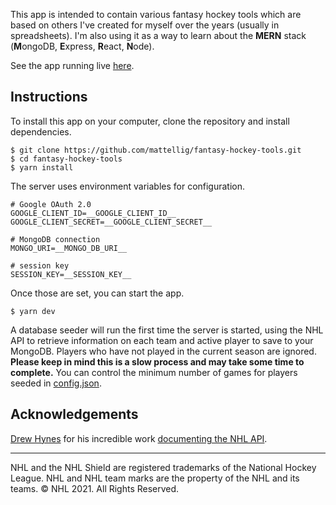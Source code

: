 This app is intended to contain various fantasy hockey tools which are based on others I\'ve created for myself over the years (usually in spreadsheets). I\'m also using it as a way to learn about the **MERN** stack (**M**ongoDB, **E**xpress, **R**eact, **N**ode).

See the app running live [here](https://f-hockey.herokuapp.com/).

## Instructions

To install this app on your computer, clone the repository and install dependencies.

```
$ git clone https://github.com/mattellig/fantasy-hockey-tools.git
$ cd fantasy-hockey-tools
$ yarn install
```

The server uses environment variables for configuration.

```
# Google OAuth 2.0
GOOGLE_CLIENT_ID=__GOOGLE_CLIENT_ID__
GOOGLE_CLIENT_SECRET=__GOOGLE_CLIENT_SECRET__

# MongoDB connection
MONGO_URI=__MONGO_DB_URI__

# session key
SESSION_KEY=__SESSION_KEY__
```

Once those are set, you can start the app.

```
$ yarn dev
```

A database seeder will run the first time the server is started, using the NHL API to retrieve information on each team and active player to save to your MongoDB. Players who have not played in the current season are ignored. **Please keep in mind this is a slow process and may take some time to complete.** You can control the minimum number of games for players seeded in [config.json](config.json).

## Acknowledgements

[Drew Hynes](https://pure-defect.com/) for his incredible work [documenting the NHL API](https://gitlab.com/dword4/nhlapi).

------------

NHL and the NHL Shield are registered trademarks of the National Hockey League. NHL and NHL team marks are the property of the NHL and its teams. © NHL 2021. All Rights Reserved.

